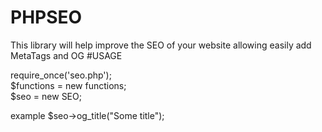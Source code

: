 # PHPSEO
This library will help improve the SEO of your website allowing easily add MetaTags and OG
#USAGE

require_once('seo.php'); <br>
$functions = new functions; <br>
$seo = new SEO;<br>

example $seo->og_title("Some title");
